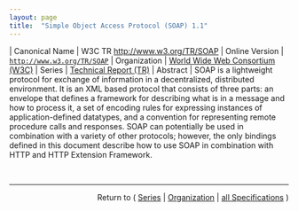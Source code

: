 ```yaml
---
layout: page
title:  "Simple Object Access Protocol (SOAP) 1.1"
---
```


| Canonical Name | W3C TR http://www.w3.org/TR/SOAP
| Online Version | [`http://www.w3.org/TR/SOAP`](http://www.w3.org/TR/SOAP)
| Organization | [World Wide Web Consortium (W3C)](..)
| Series | [Technical Report (TR)](.)
| Abstract | SOAP is a lightweight protocol for exchange of information in a decentralized, distributed environment. It is an XML based protocol that consists of three parts: an envelope that defines a framework for describing what is in a message and how to process it, a set of encoding rules for expressing instances of application-defined datatypes, and a convention for representing remote procedure calls and responses. SOAP can potentially be used in combination with a variety of other protocols; however, the only bindings defined in this document describe how to use SOAP in combination with HTTP and HTTP Extension Framework.

<br/>
<hr/>

<p style="text-align: right">Return to ( <a href="./">Series</a> | <a href="../">Organization</a> | <a href="../../">all Specifications</a> )</p>